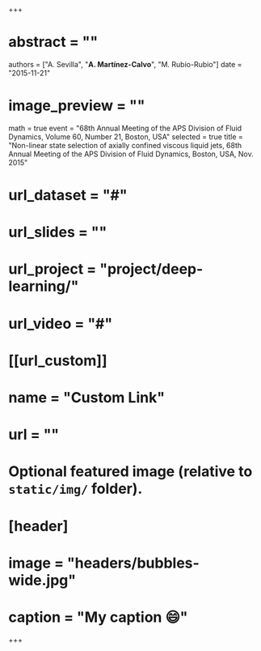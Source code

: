 +++
# abstract = ""
authors = ["A. Sevilla", "**A. Martínez-Calvo**", "M. Rubio-Rubio"]
date = "2015-11-21"
# image_preview = ""
math = true
event = "68th Annual Meeting of the APS Division of Fluid Dynamics, Volume 60, Number 21, Boston, USA"
selected = true
title = "Non-linear state selection of axially confined viscous liquid jets, 68th Annual Meeting of the APS Division of Fluid Dynamics, Boston, USA, Nov. 2015"
# url_dataset = "#"
# url_slides = ""
# url_project = "project/deep-learning/"
# url_video = "#"

# [[url_custom]]
 # name = "Custom Link"
 # url = ""

# Optional featured image (relative to `static/img/` folder).
# [header]
# image = "headers/bubbles-wide.jpg"
# caption = "My caption :smile:"

+++
